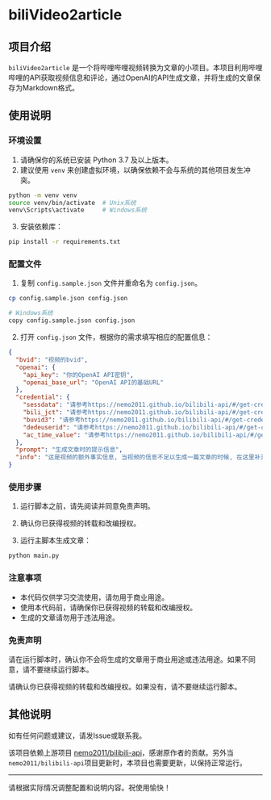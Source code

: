 # biliVideo2article

## 项目介绍

`biliVideo2article`
是一个将哔哩哔哩视频转换为文章的小项目。本项目利用哔哩哔哩的API获取视频信息和评论，通过OpenAI的API生成文章，并将生成的文章保存为Markdown格式。

## 使用说明

### 环境设置

1. 请确保你的系统已安装 Python 3.7 及以上版本。
2. 建议使用 `venv` 来创建虚拟环境，以确保依赖不会与系统的其他项目发生冲突。

```bash
python -m venv venv
source venv/bin/activate  # Unix系统
venv\Scripts\activate     # Windows系统
```

3. 安装依赖库：

```bash
pip install -r requirements.txt
```

### 配置文件

1. 复制 `config.sample.json` 文件并重命名为 `config.json`。

```bash
cp config.sample.json config.json

# Windows系统
copy config.sample.json config.json
```

2. 打开 `config.json` 文件，根据你的需求填写相应的配置信息：

```json
{
  "bvid": "视频的bvid",
  "openai": {
    "api_key": "你的OpenAI API密钥",
    "openai_base_url": "OpenAI API的基础URL"
  },
  "credential": {
    "sessdata": "请参考https://nemo2011.github.io/bilibili-api/#/get-credential获得sessdata",
    "bili_jct": "请参考https://nemo2011.github.io/bilibili-api/#/get-credential获得bili_jct",
    "buvid3": "请参考https://nemo2011.github.io/bilibili-api/#/get-credential获得buvid3",
    "dedeuserid": "请参考https://nemo2011.github.io/bilibili-api/#/get-credential获得dedeuserid",
    "ac_time_value": "请参考https://nemo2011.github.io/bilibili-api/#/get-credential获得ac_time_value"
  },
  "prompt": "生成文章时的提示信息",
  "info": "这是视频的额外事实信息, 当视频的信息不足以生成一篇文章的时候, 在这里补充事实信息, 如果不需要, 请删除留空."
}
```

### 使用步骤

1. 运行脚本之前，请先阅读并同意免责声明。

2. 确认你已获得视频的转载和改编授权。

3. 运行主脚本生成文章：

```bash
python main.py
```

### 注意事项

- 本代码仅供学习交流使用，请勿用于商业用途。
- 使用本代码前，请确保你已获得视频的转载和改编授权。
- 生成的文章请勿用于违法用途。

### 免责声明

请在运行脚本时，确认你不会将生成的文章用于商业用途或违法用途。如果不同意，请不要继续运行脚本。

请确认你已获得视频的转载和改编授权。如果没有，请不要继续运行脚本。

## 其他说明

如有任何问题或建议，请发Issue或联系我。

该项目依赖上游项目
[nemo2011/bilibili-api](https://github.com/Nemo2011/bilibili-api)，感谢原作者的贡献。另外当`nemo2011/bilibili-api`项目更新时，本项目也需要更新，以保持正常运行。

---

请根据实际情况调整配置和说明内容。祝使用愉快！
